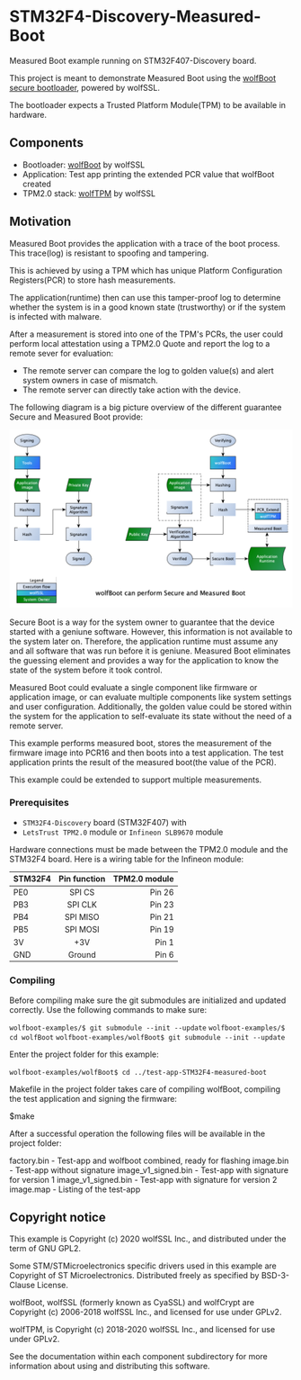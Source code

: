 # STM32F4-Discovery-Measured-Boot

Measured Boot example running on STM32F407-Discovery board.

This project is meant to demonstrate Measured Boot using the [wolfBoot secure bootloader](https://github.com/wolfssl/wolfBoot), powered by wolfSSL.

The bootloader expects a Trusted Platform Module(TPM) to be available in hardware.

## Components
  - Bootloader: [wolfBoot](https://github.com/wolfssl/wolfBoot) by wolfSSL
  - Application: Test app printing the extended PCR value that wolfBoot created
  - TPM2.0 stack: [wolfTPM](https://github.com/wolfssl/wolfTPM) by wolfSSL

## Motivation

Measured Boot provides the application with a trace of the boot process. This trace(log) is resistant to spoofing and tampering.

This is achieved by using a TPM which has unique Platform Configuration Registers(PCR) to store hash measurements.

The application(runtime) then can use this tamper-proof log to determine whether the system is in a good known state (trustworthy) or if the system is infected with malware.

After a measurement is stored into one of the TPM's PCRs, the user could perform local attestation using a TPM2.0 Quote and report the log to a remote sever for evaluation:
   - The remote server can compare the log to golden value(s) and alert system owners in case of mismatch.
   - The remote server can directly take action with the device.

The following diagram is a big picture overview of the different guarantee Secure and Measured Boot provide:

![Measured boot](measured_boot_diagram.bmp)

Secure Boot is a way for the system owner to guarantee that the device started with a geniune software. However, this information is not available to the system later on. Therefore, the application runtime must assume any and all software that was run before it is geniune. Measured Boot eliminates the guessing element and provides a way for the application to know the state of the system before it took control.

Measured Boot could evaluate a single component like firmware or application image, or can evaluate multiple components like system settings and user configuration. Additionally, the golden value could be stored within the system for the application to self-evaluate its state without the need of a remote server.

This example performs measured boot, stores the measurement of the firmware image into PCR16 and then boots into a test application. The test application prints the result of the measured boot(the value of the PCR). 

This example could be extended to support multiple measurements.

### Prerequisites

- `STM32F4-Discovery` board (STM32F407)
with
- `LetsTrust TPM2.0` module or `Infineon SLB9670` module

Hardware connections must be made between the TPM2.0 module and the STM32F4 board. Here is a wiring table for the Infineon module:

| STM32F4  | Pin function  | TPM2.0 module |
|----------|:-------------:|--------------:|
| PE0      | SPI CS        | Pin 26        |
| PB3      | SPI CLK       | Pin 23        |
| PB4      | SPI MISO      | Pin 21        |
| PB5      | SPI MOSI      | Pin 19        |
| 3V       | +3V           | Pin 1         |
| GND      | Ground        | Pin 6         |

### Compiling

Before compiling make sure the git submodules are initialized and updated correctly. Use the following commands to make sure:

`wolfboot-examples/$ git submodule --init --update`
`wolfboot-examples/$ cd wolfBoot`
`wolfboot-examples/wolfBoot$ git submodule --init --update`

Enter the project folder for this example:

`wolfboot-examples/wolfBoot$ cd ../test-app-STM32F4-measured-boot`

Makefile in the project folder takes care of compiling wolfBoot, compiling the test application and signing the firmware:

$make

After a successful operation the following files will be available in the project folder:

factory.bin - Test-app and wolfboot combined, ready for flashing
image.bin - Test-app without signature
image_v1_signed.bin - Test-app with signature for version 1
image_v1_signed.bin - Test-app with signature for version 2
image.map - Listing of the test-app

## Copyright notice
This example is Copyright (c) 2020 wolfSSL Inc., and distributed under the term of GNU GPL2.

Some STM/STMicroelectronics specific drivers used in this example are Copyright of ST Microelectronics. Distributed freely as specified by BSD-3-Clause License.

wolfBoot, wolfSSL (formerly known as CyaSSL) and wolfCrypt are Copyright (c) 2006-2018 wolfSSL Inc., and licensed for use under GPLv2.

wolfTPM, is Copyright (c) 2018-2020 wolfSSL Inc., and licensed for use under GPLv2.

See the documentation within each component subdirectory for more information about using and distributing this software.


